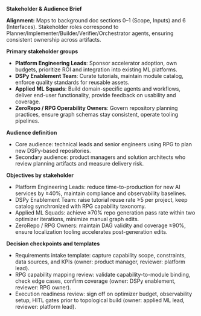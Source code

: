 **Stakeholder & Audience Brief**

**Alignment:** Maps to background doc sections 0–1 (Scope, Inputs) and 6 (Interfaces). Stakeholder roles correspond to Planner/Implementer/Builder/Verifier/Orchestrator agents, ensuring consistent ownership across artifacts.

**Primary stakeholder groups**

- **Platform Engineering Leads**: Sponsor accelerator adoption, own budgets, prioritize ROI and integration into existing ML platforms.
- **DSPy Enablement Team**: Curate tutorials, maintain module catalog, enforce quality standards for reusable assets.
- **Applied ML Squads**: Build domain-specific agents and workflows, deliver end-user functionality, provide feedback on usability and coverage.
- **ZeroRepo / RPG Operability Owners**: Govern repository planning practices, ensure graph schemas stay consistent, operate tooling pipelines.

**Audience definition**

- Core audience: technical leads and senior engineers using RPG to plan new DSPy-based repositories.
- Secondary audience: product managers and solution architects who review planning artifacts and measure delivery risk.

**Objectives by stakeholder**

- Platform Engineering Leads: reduce time-to-production for new AI services by ≥40%, maintain compliance and observability baselines.
- DSPy Enablement Team: raise tutorial reuse rate ≥5 per project, keep catalog synchronized with RPG capability taxonomy.
- Applied ML Squads: achieve ≥70% repo generation pass rate within two optimizer iterations, minimize manual graph edits.
- ZeroRepo / RPG Owners: maintain DAG validity and coverage ≥90%, ensure localization tooling accelerates post-generation edits.

**Decision checkpoints and templates**

- Requirements intake template: capture capability scope, constraints, data sources, and KPIs (owner: product manager, reviewer: platform lead).
- RPG capability mapping review: validate capability-to-module binding, check edge cases, confirm coverage (owner: DSPy enablement, reviewer: RPG owner).
- Execution readiness review: sign off on optimizer budget, observability setup, HITL gates prior to topological build (owner: applied ML lead, reviewer: platform lead).
